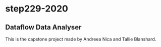 # step229-2020
## Dataflow Data Analyser

This is the capstone project made by Andreea Nica and Tallie Blanshard.



